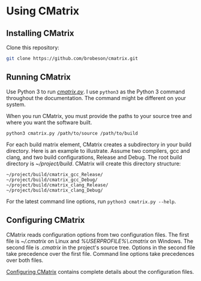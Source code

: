# Using CMatrix

## Installing CMatrix

Clone this repository:

```bash
git clone https://github.com/brobeson/cmatrix.git
```

## Running CMatrix

Use Python 3 to run [*cmatrix.py*](/cmatrix.py).
I use `python3` as the Python 3 command throughout the documentation.
The command might be different on your system.

When you run CMatrix, you must provide the paths to your source tree and where you want the software built.

```text
python3 cmatrix.py /path/to/source /path/to/build
```

For each build matrix element, CMatrix creates a subdirectory in your build directory.
Here is an example to illustrate.
Assume two compilers, gcc and clang, and two build configurations, Release and Debug.
The root build directory is *~/project/build*.
CMatrix will create this directory structure:

```text
~/project/build/cmatrix_gcc_Release/
~/project/build/cmatrix_gcc_Debug/
~/project/build/cmatrix_clang_Release/
~/project/build/cmatrix_clang_Debug/
```

For the latest command line options, run `python3 cmatrix.py --help`.

## Configuring CMatrix

CMatrix reads configuration options from two configuration files.
The first file is *~/.cmatrix* on Linux and *%USERPROFILE%\\.cmatrix* on Windows.
The second file is *.cmatrix* in the project's source tree.
Options in the second file take precedence over the first file.
Command line options take precedences over both files.

[Configuring CMatrix](configuring_cmatrix.md) contains complete details about the configuration files.

